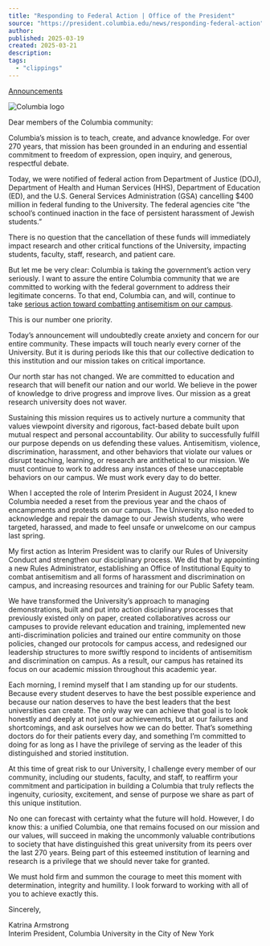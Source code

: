 ```yaml
---
title: "Responding to Federal Action | Office of the President"
source: "https://president.columbia.edu/news/responding-federal-action"
author:
published: 2025-03-19
created: 2025-03-21
description:
tags:
  - "clippings"
---
```

[Announcements](https://president.columbia.edu/announcements-0)

![Columbia logo](https://president.columbia.edu/sites/default/files/styles/cu_crop/public/content/Announcements/columbia-logo-crown-text-943x530.jpg?itok=bNeXWS6t)


Dear members of the Columbia community:

Columbia’s mission is to teach, create, and advance knowledge. For over 270 years, that mission has been grounded in an enduring and essential commitment to freedom of expression, open inquiry, and generous, respectful debate.

Today, we were notified of federal action from Department of Justice (DOJ), Department of Health and Human Services (HHS), Department of Education (ED), and the U.S. General Services Administration (GSA) cancelling $400 million in federal funding to the University. The federal agencies cite “the school’s continued inaction in the face of persistent harassment of Jewish students.”

There is no question that the cancellation of these funds will immediately impact research and other critical functions of the University, impacting students, faculty, staff, research, and patient care.

But let me be very clear: Columbia is taking the government’s action very seriously. I want to assure the entire Columbia community that we are committed to working with the federal government to address their legitimate concerns. To that end, Columbia can, and will, continue to take [serious action toward combatting antisemitism on our campus](https://president.columbia.edu/content/combatting-antisemitism).

This is our number one priority.

Today’s announcement will undoubtedly create anxiety and concern for our entire community. These impacts will touch nearly every corner of the University. But it is during periods like this that our collective dedication to this institution and our mission takes on critical importance.

Our north star has not changed. We are committed to education and research that will benefit our nation and our world. We believe in the power of knowledge to drive progress and improve lives. Our mission as a great research university does not waver.  
  
Sustaining this mission requires us to actively nurture a community that values viewpoint diversity and rigorous, fact-based debate built upon mutual respect and personal accountability. Our ability to successfully fulfill our purpose depends on us defending these values. Antisemitism, violence, discrimination, harassment, and other behaviors that violate our values or disrupt teaching, learning, or research are antithetical to our mission. We must continue to work to address any instances of these unacceptable behaviors on our campus. We must work every day to do better.  
  
When I accepted the role of Interim President in August 2024, I knew Columbia needed a reset from the previous year and the chaos of encampments and protests on our campus. The University also needed to acknowledge and repair the damage to our Jewish students, who were targeted, harassed, and made to feel unsafe or unwelcome on our campus last spring.  
  
My first action as Interim President was to clarify our Rules of University Conduct and strengthen our disciplinary process. We did that by appointing a new Rules Administrator, establishing an Office of Institutional Equity to combat antisemitism and all forms of harassment and discrimination on campus, and increasing resources and training for our Public Safety team.  
  
We have transformed the University’s approach to managing demonstrations, built and put into action disciplinary processes that previously existed only on paper, created collaboratives across our campuses to provide relevant education and training, implemented new anti-discrimination policies and trained our entire community on those policies, changed our protocols for campus access, and redesigned our leadership structures to more swiftly respond to incidents of antisemitism and discrimination on campus. As a result, our campus has retained its focus on our academic mission throughout this academic year.  
  
Each morning, I remind myself that I am standing up for our students. Because every student deserves to have the best possible experience and because our nation deserves to have the best leaders that the best universities can create. The only way we can achieve that goal is to look honestly and deeply at not just our achievements, but at our failures and shortcomings, and ask ourselves how we can do better. That’s something doctors do for their patients every day, and something I’m committed to doing for as long as I have the privilege of serving as the leader of this distinguished and storied institution.  
  
At this time of great risk to our University, I challenge every member of our community, including our students, faculty, and staff, to reaffirm your commitment and participation in building a Columbia that truly reflects the ingenuity, curiosity, excitement, and sense of purpose we share as part of this unique institution.  
  
No one can forecast with certainty what the future will hold. However, I do know this: a unified Columbia, one that remains focused on our mission and our values, will succeed in making the uncommonly valuable contributions to society that have distinguished this great university from its peers over the last 270 years. Being part of this esteemed institution of learning and research is a privilege that we should never take for granted.  
  
We must hold firm and summon the courage to meet this moment with determination, integrity and humility. I look forward to working with all of you to achieve exactly this.  
  
Sincerely,  
  
Katrina Armstrong  
Interim President, Columbia University in the City of New York

[  
](https://www.facebook.com/sharer/sharer.php?u=https://president.columbia.edu/news/responding-federal-action&title=Responding%20to%20Federal%20Action%20%7C%20Office%20of%20the%20President)